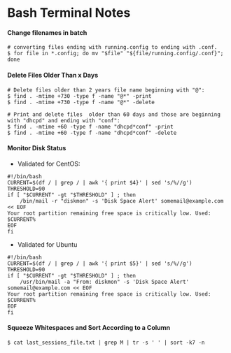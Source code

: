 # Bash Terminal Notes

#### Change filenames in batch

```Shell
# converting files ending with running.config to ending with .conf.
$ for file in *.config; do mv "$file" "${file/running.config/.conf}"; done

```
#### Delete Files Older Than x Days
```Shell
# Delete files older than 2 years file name beginning with "@":
$ find . -mtime +730 -type f -name "@*" -print
$ find . -mtime +730 -type f -name "@*" -delete

# Print and delete files  older than 60 days and those are beginning with "dhcpd" and ending with "conf":
$ find . -mtime +60 -type f -name "dhcpd*conf" -print
$ find . -mtime +60 -type f -name "dhcpd*conf" -delete

```

#### Monitor Disk Status
* Validated for CentOS:
```Shell
#!/bin/bash
CURRENT=$(df / | grep / | awk '{ print $4}' | sed 's/%//g')
THRESHOLD=90
if [ "$CURRENT" -gt "$THRESHOLD" ] ; then
    /bin/mail -r "diskmon" -s 'Disk Space Alert' somemail@example.com << EOF
Your root partition remaining free space is critically low. Used: $CURRENT%
EOF
fi
```
* Validated for Ubuntu
```Shell
#!/bin/bash
CURRENT=$(df / | grep / | awk '{ print $5}' | sed 's/%//g')
THRESHOLD=90
if [ "$CURRENT" -gt "$THRESHOLD" ] ; then
    /usr/bin/mail -a "From: diskmon" -s 'Disk Space Alert' somemail@example.com << EOF
Your root partition remaining free space is critically low. Used: $CURRENT%
EOF
fi
```
#### Squeeze Whitespaces and Sort According to a Column
```Shell
$ cat last_sessions_file.txt | grep M | tr -s ' ' | sort -k7 -n

```
